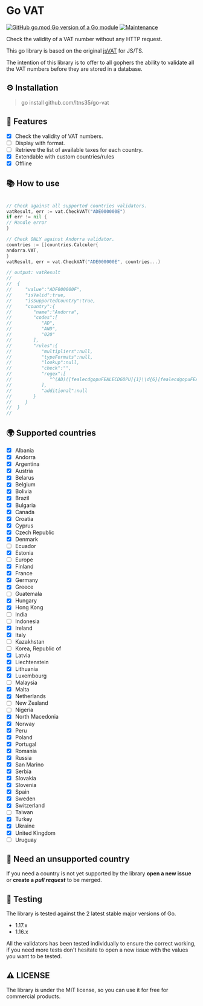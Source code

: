# Go VAT

[![GitHub go.mod Go version of a Go module](https://img.shields.io/github/go-mod/go-version/gomods/athens.svg)](https:/github.com/ltns35/go-vat)
[![Maintenance](https://img.shields.io/badge/Maintained-yes-green.svg)](https:/github.com/ltns35/go-vat/graphs/commit-activity)

Check the validity of a VAT number without any HTTP request.

This go library is based on the original [jsVAT](https://github.com/se-panfilov/jsvat) for JS/TS.

The intention of this library is to offer to all gophers the ability to validate all the VAT numbers before they are
stored in a database.

## :gear: Installation
> go install github.com/ltns35/go-vat

## :dart: Features

- [x] Check the validity of VAT numbers.
- [ ] Display with format.
- [ ] Retrieve the list of available taxes for each country.
- [x] Extendable with custom countries/rules
- [x] Offline

## :books: How to use

```go

// Check against all supported countries validators.
vatResult, err := vat.CheckVAT("ADE000000E")
if err != nil {
// Handle error
}

// Check ONLY against Andorra validator.
countries := []countries.Calculer{
andorra.VAT,
}
vatResult, err = vat.CheckVAT("ADE000000E", countries...)

// output: vatResult
//
//	{
//	   "value":"ADF000000F",
//	   "isValid":true,
//	   "isSupportedCountry":true,
//	   "country":{
//	      "name":"Andorra",
//	      "codes":[
//	         "AD",
//	         "AND",
//	         "020"
//	      ],
//	      "rules":{
//	         "multipliers":null,
//	         "typeFormats":null,
//	         "lookup":null,
//	         "check":"",
//	         "regex":[
//	            "^(AD)([fealecdgopuFEALECDGOPU]{1}\\d{6}[fealecdgopuFEALECDGOPU]{1})$"
//	         ],
//	         "additional":null
//	      }
//	   }
//	}
//

```

## :earth_africa: Supported countries

- [x] Albania
- [x] Andorra
- [x] Argentina
- [x] Austria
- [x] Belarus
- [x] Belgium
- [x] Bolivia
- [x] Brazil
- [x] Bulgaria
- [x] Canada
- [x] Croatia
- [x] Cyprus
- [x] Czech Republic
- [x] Denmark
- [ ] Ecuador
- [x] Estonia
- [ ] Europe
- [x] Finland
- [x] France
- [x] Germany
- [x] Greece
- [ ] Guatemala
- [x] Hungary
- [x] Hong Kong
- [ ] India
- [ ] Indonesia
- [x] Ireland
- [x] Italy
- [ ] Kazakhstan
- [ ] Korea, Republic of
- [x] Latvia
- [x] Liechtenstein
- [x] Lithuania
- [x] Luxembourg
- [ ] Malaysia
- [x] Malta
- [x] Netherlands
- [ ] New Zealand
- [ ] Nigeria
- [x] North Macedonia
- [x] Norway
- [x] Peru
- [x] Poland
- [x] Portugal
- [x] Romania
- [x] Russia
- [x] San Marino
- [x] Serbia
- [x] Slovakia
- [x] Slovenia
- [x] Spain
- [x] Sweden
- [x] Switzerland
- [ ] Taiwan
- [x] Turkey
- [x] Ukraine
- [x] United Kingdom
- [ ] Uruguay

## :compass: Need an unsupported country

If you need a country is not yet supported by the library **open a new issue** or **create a _pull request_** to be
merged.

## :test_tube: Testing

The library is tested against the 2 latest stable major versions of Go.

- 1.17.x
- 1.16.x

All the validators has been tested individually to ensure the correct working, if you need more tests don't hesitate to
open a new issue with the values you want to be tested.

## :warning: LICENSE

The library is under the MIT license, so you can use it for free for commercial products.
